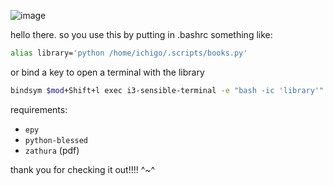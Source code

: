 ![image](https://github.com/darkralts/ebook-library/assets/16366107/a195b405-8f03-421a-9f96-b595748483f3)

hello there. so you use this by putting in .bashrc something like: 
```bash
alias library='python /home/ichigo/.scripts/books.py'
```
or bind a key to open a terminal with the library
```bash
bindsym $mod+Shift+l exec i3-sensible-terminal -e "bash -ic 'library'"
```

requirements: 
- `epy`
- `python-blessed`
- `zathura` (pdf)

thank you for checking it out!!!! ^~^
